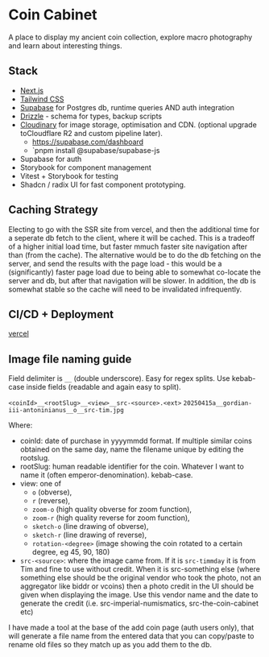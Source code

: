 # Coin Cabinet

A place to display my ancient coin collection, explore macro photography and learn about interesting things.

## Stack

- [Next.js](https://nextjs.org)
- [Tailwind CSS](https://tailwindcss.com)
- [Supabase](https://supabase.com) for Postgres db, runtime queries AND auth integration
- [Drizzle](https://orm.drizzle.team) - schema for types, backup scripts
- [Cloudinary](https://console.cloudinary.com/) for image storage, optimisation and CDN. (optional upgrade toCloudflare R2 and custom pipeline later).
  - https://supabase.com/dashboard
  - `pnpm install @supabase/supabase-js
- Supabase for auth
- Storybook for component management
- Vitest + Storybook for testing
- Shadcn / radix UI for fast component prototyping.

## Caching Strategy

Electing to go with the SSR site from vercel, and then the additional time for a seperate db fetch to the client, where it will be cached. This is a tradeoff of a higher initial load time, but faster mmuch faster site navigation after than (from the cache). The alternative would be to do the db fetching on the server, and send the results with the page load - this would be a (significantly) faster page load due to being able to somewhat co-locate the server and db, but after that navigation will be slower. In addition, the db is somewhat stable so the cache will need to be invalidated infrequently.

## CI/CD + Deployment

[vercel](https://vercel.com/timmdays-projects/coin-cabinet/deployments)

## Image file naming guide

Field delimiter is `__` (double underscore). Easy for regex splits.
Use kebab-case inside fields (readable and again easy to split).

`<coinId>__<rootSlug>__<view>__src-<source>.<ext>`
`20250415a__gordian-iii-antoninianus__o__src-tim.jpg`

Where:

- coinId: date of purchase in yyyymmdd format. If multiple similar coins obtained on the same day, name the filename unique by editing the rootslug.
- rootSlug: human readable identifier for the coin. Whatever I want to name it (often emperor-denomination). kebab-case.
- view: one of
  - `o` (obverse),
  - `r` (reverse),
  - `zoom-o` (high quality obverse for zoom function),
  - `zoom-r` (high quality reverse for zoom function),
  - `sketch-o` (line drawing of obverse),
  - `sketch-r` (line drawing of reverse),
  - `rotation-<degree>` (image showing the coin rotated to a certain degree, eg 45, 90, 180)
- `src-<source>`: where the image came from. If it is `src-timmday` it is from Tim and fine to use without credit. When it is src-something else (where something else should be the original vendor who took the photo, not an aggregator like biddr or vcoins) then a photo credit in the UI should be given when displaying the image. Use this vendor name and the date to generate the credit
  (i.e. src-imperial-numismatics, src-the-coin-cabinet etc)

I have made a tool at the base of the add coin page (auth users only), that will generate a file name from the entered data that you can copy/paste to rename old files so they match up as you add them to the db.
